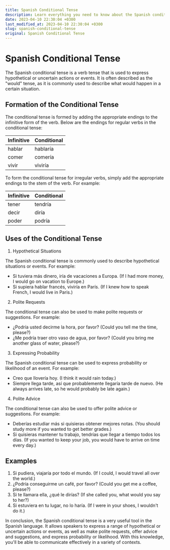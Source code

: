 ```yaml
---
title: Spanish Conditional Tense
description: Learn everything you need to know about the Spanish conditional tense, including its formation, usage, and examples.
date: 2023-04-10 22:30:04 +0300
last_modified_at: 2023-04-10 22:30:04 +0300
slug: spanish-conditional-tense
original: Spanish Conditional Tense
---
```

# Spanish Conditional Tense

The Spanish conditional tense is a verb tense that is used to express hypothetical or uncertain actions or events. It is often described as the "would" tense, as it is commonly used to describe what would happen in a certain situation.

## Formation of the Conditional Tense

The conditional tense is formed by adding the appropriate endings to the infinitive form of the verb. Below are the endings for regular verbs in the conditional tense:

| Infinitive | Conditional |
|-----------|-------------|
| hablar    | hablaría    |
| comer     | comería     |
| vivir     | viviría     |

To form the conditional tense for irregular verbs, simply add the appropriate endings to the stem of the verb. For example:

| Infinitive | Conditional |
|-----------|-------------|
| tener     | tendría    |
| decir     | diría      |
| poder     | podría     |

## Uses of the Conditional Tense

1. Hypothetical Situations

The Spanish conditional tense is commonly used to describe hypothetical situations or events. For example:

* Si tuviera más dinero, iría de vacaciones a Europa. (If I had more money, I would go on vacation to Europe.)
* Si supiera hablar francés, viviría en París. (If I knew how to speak French, I would live in Paris.)

2. Polite Requests

The conditional tense can also be used to make polite requests or suggestions. For example:

* ¿Podría usted decirme la hora, por favor? (Could you tell me the time, please?)
* ¿Me podría traer otro vaso de agua, por favor? (Could you bring me another glass of water, please?)

3. Expressing Probability

The Spanish conditional tense can be used to express probability or likelihood of an event. For example:

* Creo que llovería hoy. (I think it would rain today.)
* Siempre llega tarde, así que probablemente llegaría tarde de nuevo. (He always arrives late, so he would probably be late again.)

4. Polite Advice

The conditional tense can also be used to offer polite advice or suggestions. For example:

* Deberías estudiar más si quisieras obtener mejores notas. (You should study more if you wanted to get better grades.)
* Si quisieras mantener tu trabajo, tendrías que llegar a tiempo todos los días. (If you wanted to keep your job, you would have to arrive on time every day.)

## Examples

1. Si pudiera, viajaría por todo el mundo. (If I could, I would travel all over the world.)
2. ¿Podría conseguirme un café, por favor? (Could you get me a coffee, please?)
3. Si te llamara ella, ¿qué le dirías? (If she called you, what would you say to her?)
4. Si estuviera en tu lugar, no lo haría. (If I were in your shoes, I wouldn't do it.)

In conclusion, the Spanish conditional tense is a very useful tool in the Spanish language. It allows speakers to express a range of hypothetical or uncertain actions or events, as well as make polite requests, offer advice and suggestions, and express probability or likelihood. With this knowledge, you'll be able to communicate effectively in a variety of contexts.